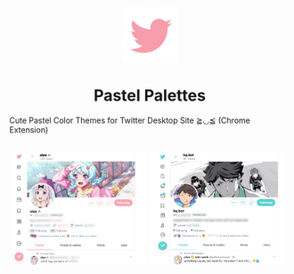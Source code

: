 <p align="center"><img src="./icon128.png" width="100px" /></p>

<h1 align="center">Pastel Palettes</h1>


Cute Pastel Color Themes for Twitter Desktop Site ≧◡≦ (Chrome Extension)
<br />
<br />
<p>
  <img src="./images/profile.png" width="49%" />
  <img src="./images/profile2.png" width="49%" />
</p>

